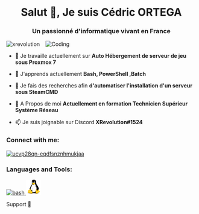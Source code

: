 <h1 align="center">Salut 👋, Je suis Cédric ORTEGA</h1>
<h3 align="center">Un passionné d'informatique vivant en France</h3>
<img align="right" alt="Coding" width="400" src="https://c.tenor.com/POHWZCm1KYQAAAAd/chill-japan.gif">

<p align="left"> <img src="https://komarev.com/ghpvc/?username=xrevolution&label=Profile%20views&color=0e75b6&style=flat" alt="xrevolution" /> </p>

- 🔭 Je travaille actuellement sur **Auto Hébergement de serveur de jeu sous Proxmox 7**

- 🌱 J'apprends actuellement **Bash, PowerShell ,Batch**

- 🔭 Je fais des recherches afin **d'automatiser l'installation d'un serveur sous SteamCMD**

- 💬 A Propos de moi **Actuellement en formation Technicien Supérieur Système Réseau**

- 📫 Je suis joignable sur Discord **XRevolution#1524**

<h3 align="left">Connect with me:</h3>
<p align="left">
<a href="https://www.youtube.com/channel/UCvp28qn-eQDfSnZNHmUkjaA" target="blank"><img align="center" src="https://raw.githubusercontent.com/rahuldkjain/github-profile-readme-generator/master/src/images/icons/Social/youtube.svg" alt="ucvp28qn-eqdfsnznhmukjaa" height="30" width="40" /></a>
</p>

<h3 align="left">Languages and Tools:</h3>
<p align="left"> <a href="https://www.gnu.org/software/bash/" target="_blank" rel="noreferrer"> <img src="https://www.vectorlogo.zone/logos/gnu_bash/gnu_bash-icon.svg" alt="bash" width="40" height="40"/> </a> <a href="https://www.linux.org/" target="_blank" rel="noreferrer"> <img src="https://raw.githubusercontent.com/devicons/devicon/master/icons/linux/linux-original.svg" alt="linux" width="40" height="40"/> </a> </p>

Support 🙏
